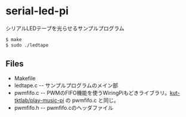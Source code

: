 # serial-led-pi

シリアルLEDテープを光らせるサンプルプログラム

```sh
$ make
$ sudo ./ledtape
```

## Files
  - Makefile
  - ledtape.c -- サンプルプログラムのメイン部
  - pwmfifo.c -- PWMのFIFO機能を使うWiringPiもどきライブラリ。[kut-tktlab/play-music-pi](https://github.com/kut-tktlab/play-music-pi/) の pwmfifo.c と同じ。
  - pwmfifo.h -- pwmfifo.cのヘッダファイル
